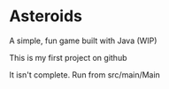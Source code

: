 # Asteroids
A simple, fun game built with Java (WIP)

This is my first project on github

It isn't complete.
Run from src/main/Main
